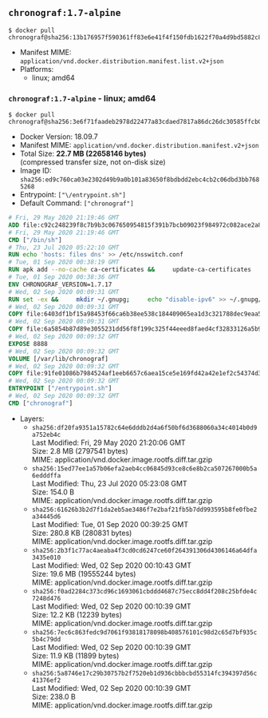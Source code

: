 ## `chronograf:1.7-alpine`

```console
$ docker pull chronograf@sha256:13b176957f590361ff83e6e41f4f150fdb1622f70a4d9bd5882c829ecc1c4e32
```

-	Manifest MIME: `application/vnd.docker.distribution.manifest.list.v2+json`
-	Platforms:
	-	linux; amd64

### `chronograf:1.7-alpine` - linux; amd64

```console
$ docker pull chronograf@sha256:3e6f71faadeb2978d22477a83cdaed7817a86dc26dc30585ffcb06fc65aaea53
```

-	Docker Version: 18.09.7
-	Manifest MIME: `application/vnd.docker.distribution.manifest.v2+json`
-	Total Size: **22.7 MB (22658146 bytes)**  
	(compressed transfer size, not on-disk size)
-	Image ID: `sha256:ed9c760ca03e2302d49b9a0b101a83650f8bdbdd2ebc4cb2c06dbd3bb7685268`
-	Entrypoint: `["\/entrypoint.sh"]`
-	Default Command: `["chronograf"]`

```dockerfile
# Fri, 29 May 2020 21:19:46 GMT
ADD file:c92c248239f8c7b9b3c067650954815f391b7bcb09023f984972c082ace2a8d0 in / 
# Fri, 29 May 2020 21:19:46 GMT
CMD ["/bin/sh"]
# Thu, 23 Jul 2020 05:22:10 GMT
RUN echo 'hosts: files dns' >> /etc/nsswitch.conf
# Tue, 01 Sep 2020 00:38:19 GMT
RUN apk add --no-cache ca-certificates &&     update-ca-certificates
# Tue, 01 Sep 2020 00:38:36 GMT
ENV CHRONOGRAF_VERSION=1.7.17
# Wed, 02 Sep 2020 00:09:31 GMT
RUN set -ex &&     mkdir ~/.gnupg;     echo "disable-ipv6" >> ~/.gnupg/dirmngr.conf;     apk add --no-cache --virtual .build-deps wget gnupg tar &&     for key in         05CE15085FC09D18E99EFB22684A14CF2582E0C5 ;     do         gpg --keyserver ha.pool.sks-keyservers.net --recv-keys "$key" ||         gpg --keyserver pgp.mit.edu --recv-keys "$key" ||         gpg --keyserver keyserver.pgp.com --recv-keys "$key" ;     done &&     wget --no-verbose https://dl.influxdata.com/chronograf/releases/chronograf-${CHRONOGRAF_VERSION}-static_linux_amd64.tar.gz.asc &&     wget --no-verbose https://dl.influxdata.com/chronograf/releases/chronograf-${CHRONOGRAF_VERSION}-static_linux_amd64.tar.gz &&     gpg --batch --verify chronograf-${CHRONOGRAF_VERSION}-static_linux_amd64.tar.gz.asc chronograf-${CHRONOGRAF_VERSION}-static_linux_amd64.tar.gz &&     mkdir -p /usr/src &&     tar -C /usr/src -xzf chronograf-${CHRONOGRAF_VERSION}-static_linux_amd64.tar.gz &&     rm -f /usr/src/chronograf-*/chronograf.conf &&     chmod +x /usr/src/chronograf-*/* &&     cp -a /usr/src/chronograf-*/* /usr/bin/ &&     gpgconf --kill all &&     rm -rf *.tar.gz* /usr/src /root/.gnupg &&     apk del .build-deps
# Wed, 02 Sep 2020 00:09:31 GMT
COPY file:6403df1bf15a98453f66ca6b38ee538c184409065ea1d3c321788dec9eaa5c77 in /usr/share/chronograf/LICENSE 
# Wed, 02 Sep 2020 00:09:31 GMT
COPY file:6a5854b87d89e3055231dd56f8f199c325f44eeed8faed4cf32833126a5b9cd9 in /usr/share/chronograf/agpl-3.0.md 
# Wed, 02 Sep 2020 00:09:32 GMT
EXPOSE 8888
# Wed, 02 Sep 2020 00:09:32 GMT
VOLUME [/var/lib/chronograf]
# Wed, 02 Sep 2020 00:09:32 GMT
COPY file:91fe01086b7984524af1eeb6657c6aea15ce5e169fd42a42e1ef2c54374d30a2 in /entrypoint.sh 
# Wed, 02 Sep 2020 00:09:32 GMT
ENTRYPOINT ["/entrypoint.sh"]
# Wed, 02 Sep 2020 00:09:32 GMT
CMD ["chronograf"]
```

-	Layers:
	-	`sha256:df20fa9351a15782c64e6dddb2d4a6f50bf6d3688060a34c4014b0d9a752eb4c`  
		Last Modified: Fri, 29 May 2020 21:20:06 GMT  
		Size: 2.8 MB (2797541 bytes)  
		MIME: application/vnd.docker.image.rootfs.diff.tar.gzip
	-	`sha256:15ed77ee1a57b06efa2aeb4cc06845d93ce8c6e8b2ca507267000b5a6edddffa`  
		Last Modified: Thu, 23 Jul 2020 05:23:08 GMT  
		Size: 154.0 B  
		MIME: application/vnd.docker.image.rootfs.diff.tar.gzip
	-	`sha256:61626b3b2d7f1da2eb5ae3486f7e2baf21fb5b7dd993595b8fe0fbe2a34445d6`  
		Last Modified: Tue, 01 Sep 2020 00:39:25 GMT  
		Size: 280.8 KB (280831 bytes)  
		MIME: application/vnd.docker.image.rootfs.diff.tar.gzip
	-	`sha256:2b3f1c77ac4aeaba4f3cd0cd6247ce60f264391306d4306146a64dfa3435e010`  
		Last Modified: Wed, 02 Sep 2020 00:10:43 GMT  
		Size: 19.6 MB (19555244 bytes)  
		MIME: application/vnd.docker.image.rootfs.diff.tar.gzip
	-	`sha256:f0ad2284c373cd96c1693061cbddd4687c75ecc8dd4f208c25bfde4c7248d476`  
		Last Modified: Wed, 02 Sep 2020 00:10:39 GMT  
		Size: 12.2 KB (12239 bytes)  
		MIME: application/vnd.docker.image.rootfs.diff.tar.gzip
	-	`sha256:7ec6c863fedc9d7061f93818178098b408576101c98d2c65d7bf935c5b4c79dd`  
		Last Modified: Wed, 02 Sep 2020 00:10:39 GMT  
		Size: 11.9 KB (11899 bytes)  
		MIME: application/vnd.docker.image.rootfs.diff.tar.gzip
	-	`sha256:5a8746e17c29b30757b2f7520eb1d936cbbbcbd55314fc394397d56c41376ef2`  
		Last Modified: Wed, 02 Sep 2020 00:10:39 GMT  
		Size: 238.0 B  
		MIME: application/vnd.docker.image.rootfs.diff.tar.gzip
